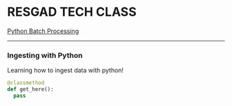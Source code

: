 # RESGAD TECH CLASS
[Python Batch Processing](https://github.com/Stephen-Data-Engineer-Public/RESGAD-TECH-CLASS/wiki/Python-Batch)

-----
###   Ingesting with Python
Learning how to ingest data with python!
```python
@classmethod
def get_here():
  pass

```
